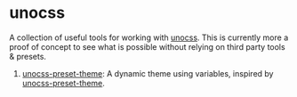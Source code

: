 # unocss

A collection of useful tools for working with [unocss](https://unocss.dev/). This is currently more a proof of concept to see what is possible without relying on third party tools & presets.

1. [unocss-preset-theme](./packages/unocss-preset-theme/): A dynamic theme using variables, inspired by [unocss-preset-theme](https://github.com/unpreset/unocss-preset-theme).
